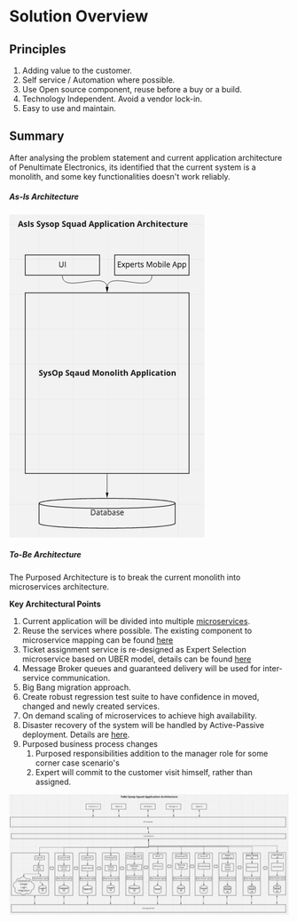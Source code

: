 # Solution Overview

## Principles
1. Adding value to the customer.
1. Self service / Automation where possible.
1. Use Open source component, reuse before a buy or a build. 
1. Technology Independent. Avoid a vendor lock-in.
1. Easy to use and maintain.

## Summary
After analysing the problem statement and current application architecture of Penultimate Electronics, its identified that
the current system is a monolith, and some key functionalities doesn't work reliably.     

##### As-Is Architecture
![AsIsAppArchitecture](./img/AsIsSysOpSquadAppArch.png)

##### To-Be Architecture
The Purposed Architecture is to break the current monolith into microservices architecture.  

**Key Architectural Points**
1. Current application will be divided into multiple [microservices](./MicroServices.md).
1. Reuse the services where possible. The existing component to microservice mapping can be found [here](img/ServiceMapping.png)
1. Ticket assignment service is re-designed as Expert Selection microservice based on UBER model, details can be found [here](../3.%20Perspectives)
1. Message Broker queues and guaranteed delivery will be used for inter-service communication.
1. Big Bang migration approach.
1. Create robust regression test suite to have confidence in moved, changed and newly created services. 
1. On demand scaling of microservices to achieve high availability. 
1. Disaster recovery of the system will be handled by Active-Passive deployment. Details are [here](DisasterRecovery.md).
1. Purposed business process changes 
    1. Purposed responsibilities addition to the manager role for some corner case scenario's
    1. Expert will commit to the customer visit himself, rather than assigned.   

![ToBeArchitecture](./img/ToBeSysOpSquadAppArch.png)


